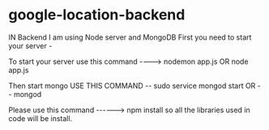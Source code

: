 # google-location-backend

IN Backend I am using Node server and MongoDB 
First you need to start your server -

To start your server use this command ---->  nodemon app.js 
                                  OR           node app.js

Then  start mongo
USE THIS COMMAND --   sudo service mongod start 
              OR   --   mongod

Please use this command ------> npm install 
so all the libraries used in code will be install.
